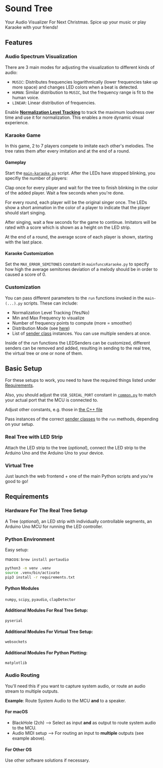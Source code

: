 # Sound Tree
Your Audio Visualizer For Next Christmas.
Spice up your music or play Karaoke with your friends!

## Features
### Audio Spectrum Visualization
There are 3 main modes for adjusting the visualization to different kinds of audio:
- `MUSIC`: Distributes frequencies logarithmically (lower frequencies take up more space) and changes LED colors when a beat is detected.
- `HUMAN`: Similar distribution to `MUSIC`, but the frequency range is fit to the human voice.
- `LINEAR`: Linear distribution of frequencies.

Enable [**Normalization Level Tracking**](#customization) to track the maximum loudness over time and use it for normalization.
This enables a more dynamic visual experience.

### Karaoke Game
In this game, 2 to 7 players compete to imitate each other's melodies. The tree rates them after every imitation and at the end of a round.

#### Gameplay
Start the [`main-karaoke.py`](./main-karaoke.py) script.
After the LEDs have stopped blinking, you specifiy the number of players:

Clap once for every player and wait for the tree to finish blinking in the color of the added player. Wait a few seconds when you're done.

For every round, each player will be the original singer once.
The LEDs show a short animation in the color of a player to indicate that the player should start singing.

After singing, wait a few seconds for the game to continue.
Imitators will be rated with a score which is shown as a height on the LED strip.

At the end of a round, the average score of each player is shown, starting with the last place.

#### Karaoke Customization
Set the `MAX_ERROR_SEMITONES` constant in `mainfuncsKaraoke.py` to specify how high the average semitones deviation of a melody should be in order to caused a score of 0.

### Customization
You can pass different parameters to the `run` functions invoked in the `main-(...).py` scripts.
These can include:
- Normalization Level Tracking (Yes/No)
- Min and Max Frequency to visualize
- Number of frequency points to compute (more = smoother)
- Distribution Mode (see [here](#audio-spectrum-visualization))
- List of [sender class](./not_main/sender/) instances. You can use multiple senders at once.

Inside of the *run* functions the LEDSenders can be customized, different senders can be removed and added, resulting in sending to the real tree, the virtual tree or one or none of them.

## Basic Setup
For these setups to work, you need to have the required things listed under [Requirements](#requirements).

Also, you should adjust the `USB_SERIAL_PORT` constant in [`common.py`](./not_main/common.py) to match your actual port that the MCU is connected to.

Adjust other constants, e.g. those in [the C++ file](./led_driver/led_strip_controller/src/main.cpp)

Pass instances of the correct [sender classes](./not_main/sender/) to the `run` methods, depending on your setup.

### Real Tree with LED Strip
Attach the LED strip to the tree (*optional*), connect the LED strip to the Arduino Uno and the Arduino Uno to your device.

### Virtual Tree
Just launch the web frontend + one of the main Python scripts and you're good to go!

## Requirements
### Hardware For The Real Tree Setup
A Tree (*optional*), an LED strip with individually controllable segments, an Arduino Uno MCU for running the LED controller.

### Python Environment
Easy setup:

macos: `brew install portaudio`

```bash
python3 -m venv .venv
source .venv/bin/activate
pip3 install -r requirements.txt
```

#### Python Modules
`numpy`, `scipy`, `pyaudio`, `clapDetector`

#### Additional Modules For Real Tree Setup:
`pyserial`

#### Additional Modules For Virtual Tree Setup:
`websockets`

#### Additional Modules For Python Plotting:
`matplotlib`

### Audio Routing
You'll need this if you want to capture system audio, or route an audio stream to multiple outputs.

**Example**: Route System Audio to the MCU **and** to a speaker.

#### For macOS
- BlackHole (2ch) --> Select as input **and** as output to route system audio to the MCU.
- Audio MIDI setup --> For routing an input to **multiple** outputs (see example above).

#### For Other OS
Use other software solutions if necessary.
